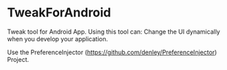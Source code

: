 # TweakForAndroid
Tweak tool for Android App. Using this tool can:
Change the UI dynamically when you develop your application.

Use the PreferenceInjector (https://github.com/denley/PreferenceInjector) Project.
